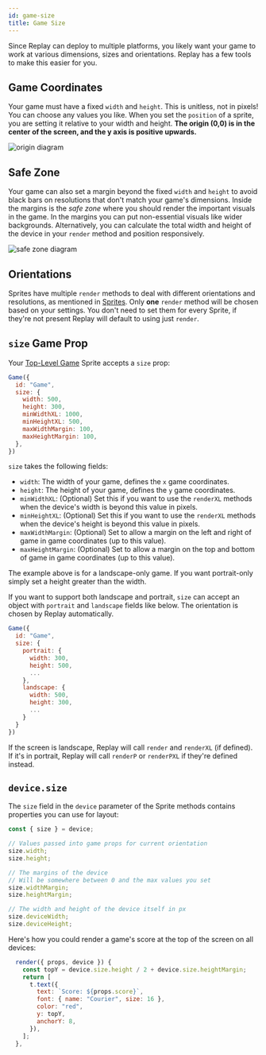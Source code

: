```yaml
---
id: game-size
title: Game Size
---
```


Since Replay can deploy to multiple platforms, you likely want your game to work at various dimensions, sizes and orientations. Replay has a few tools to make this easier for you.

## Game Coordinates

Your game must have a fixed `width` and `height`. This is unitless, not in pixels! You can choose any values you like. When you set the `position` of a sprite, you are setting it relative to your width and height. **The origin (0,0) is in the center of the screen, and the y axis is positive upwards.**

![origin diagram](/img/origin.png)

## Safe Zone

Your game can also set a margin beyond the fixed `width` and `height` to avoid black bars on resolutions that don't match your game's dimensions. Inside the margins is the _safe zone_ where you should render the important visuals in the game. In the margins you can put non-essential visuals like wider backgrounds. Alternatively, you can calculate the total width and height of the device in your `render` method and position responsively.

![safe zone diagram](/img/safe-zone.png)

## Orientations

Sprites have multiple `render` methods to deal with different orientations and resolutions, as mentioned in [Sprites](sprites.md). Only **one** `render` method will be chosen based on your settings. You don't need to set them for every Sprite, if they're not present Replay will default to using just `render`.

## `size` Game Prop

Your [Top-Level Game](top-level-game.md) Sprite accepts a `size` prop:

```js
Game({
  id: "Game",
  size: {
    width: 500,
    height: 300,
    minWidthXL: 1000,
    minHeightXL: 500,
    maxWidthMargin: 100,
    maxHeightMargin: 100,
  },
})
```

`size` takes the following fields:

- `width`: The width of your game, defines the `x` game coordinates.
- `height`: The height of your game, defines the `y` game coordinates.
- `minWidthXL`: (Optional) Set this if you want to use the `renderXL` methods when the device's width is beyond this value in pixels.
- `minHeightXL`: (Optional) Set this if you want to use the `renderXL` methods when the device's height is beyond this value in pixels.
- `maxWidthMargin`: (Optional) Set to allow a margin on the left and right of game in game coordinates (up to this value).
- `maxHeightMargin`: (Optional) Set to allow a margin on the top and bottom of game in game coordinates (up to this value).

The example above is for a landscape-only game. If you want portrait-only simply set a height greater than the width.

If you want to support both landscape and portrait, `size` can accept an object with `portrait` and `landscape` fields like below. The orientation is chosen by Replay automatically.

```js
Game({
  id: "Game",
  size: {
    portrait: {
      width: 300,
      height: 500,
      ...
    },
    landscape: {
      width: 500,
      height: 300,
      ...
    }
  }
})
```

If the screen is landscape, Replay will call `render` and `renderXL` (if defined). If it's in portrait, Replay will call `renderP` or `renderPXL` if they're defined instead.

## `device.size`

The `size` field in the `device` parameter of the Sprite methods contains properties you can use for layout:

```js
const { size } = device;

// Values passed into game props for current orientation
size.width;
size.height;

// The margins of the device
// Will be somewhere between 0 and the max values you set
size.widthMargin;
size.heightMargin;

// The width and height of the device itself in px
size.deviceWidth;
size.deviceHeight;
```

Here's how you could render a game's score at the top of the screen on all devices:

```js
  render({ props, device }) {
    const topY = device.size.height / 2 + device.size.heightMargin;
    return [
      t.text({
        text: `Score: ${props.score}`,
        font: { name: "Courier", size: 16 },
        color: "red",
        y: topY,
        anchorY: 8,
      }),
    ];
  },
```
